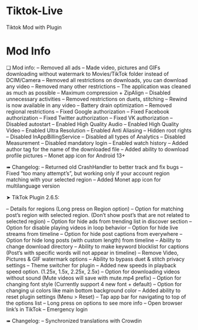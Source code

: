 # Tiktok-Live
Tiktok Mod with Plugin
# Mod Info
❏ Mod info:
– Removed all ads
– Made video, pictures and GIFs downloading without watermark to Movies/TikTok folder instead of DCIM/Camera
– Removed all restrictions on downloads, you can download any video
– Removed many other restrictions
– The application was cleaned as much as possible
– Maximum compression + ZipAlign
– Disabled unnecessary activities
– Removed restrictions on duets, stitching
– Rewind is now available in any video
– Battery drain optimization
– Removed regional restrictions
– Fixed Google authorization
– Fixed Facebook authorization
– Fixed Twitter authorization
– Fixed VK authorization
– Disabled autostart
– Enabled High Quality Audio
– Enabled High Quality Video
– Enabled Ultra Resolution
– Enabled Anti Aliasing
– Hidden root rights
– Disabled InAppBillingService
– Disabled all types of Analytics
– Disabled Measurement
– Disabled mandatory login
– Enabled watch history
– Added author tag for the name of the downloaded file
– Added ability to download profile pictures
– Monet app icon for Android 13+

➠ Changelog:
– Returned old CrashHandler to better track and fix bugs
– Fixed “too many attempt’s”, but working only if your account region matching with your selected region
– Added Monet app icon for multilanguage version

➤ TikTok Plugin 2.6.5:

– Details for regions (Long press on Region option)
– Option for matching post’s region with selected region. (Don’t show post’s that are not related to selected region)
– Option for hide ads from trending list in discover section
– Option for disable playing videos in loop behavior
– Option for hide live streams from timeline
– Option for hide post captions from everywhere
– Option for hide long posts (with custom length) from timeline
– Ability to change download directory
– Ability to make keyword blocklist for captions (Post’s with specific words will not appear in timeline)
– Remove Video, Pictures & GIF watermark options
– Ability to bypass duet & stitch privacy settings
– Theme switcher for plugin
– Added new speeds in playback speed option. (1.25x, 1.5x, 2.25x, 2.5x)
– Option for downloading videos without sound (Mute videos will save with mute.mp4 prefix)
– Option for changing font style (Currently support 4 new font + default)
– Option for changing ui colors like main bottom background color
– Added ability to reset plugin settings (Menu > Reset)
– Tap app bar for navigating to top of the options list
– Long press on options to see more info
– Open browser link’s in TikTok
– Emergency login

➠ Changelog:
– Synchronized translations with Crowdin
